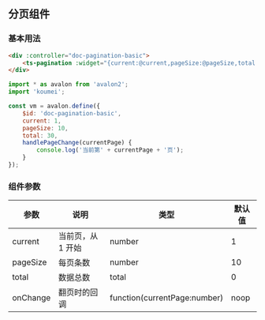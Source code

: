 ## 分页组件

### 基本用法

```html
<div :controller="doc-pagination-basic">
    <ts-pagination :widget="{current:@current,pageSize:@pageSize,total:@total,onChange:@handlePageChange}"></ts-pagination>
</div>
```

```js
import * as avalon from 'avalon2';
import 'koumei';

const vm = avalon.define({
    $id: 'doc-pagination-basic',
    current: 1,
    pageSize: 10,
    total: 30,
    handlePageChange(currentPage) {
        console.log('当前第' + currentPage + '页');
    }
});
```

### 组件参数

| 参数 | 说明 | 类型 | 默认值 |
|-----|-----|-----|-----|
| current | 当前页，从 1 开始 | number | 1 |
| pageSize | 每页条数 | number | 10 |
| total | 数据总数 | total | 0 |
| onChange | 翻页时的回调 | function(currentPage:number) | noop |